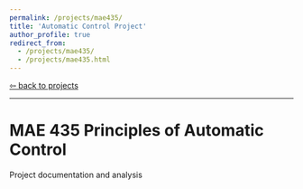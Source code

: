 ```yaml
---
permalink: /projects/mae435/
title: 'Automatic Control Project'
author_profile: true
redirect_from: 
  - /projects/mae435/
  - /projects/mae435.html
---
```

[⇦ back to projects](https://dmalexa5.github.io/projects/)
***

MAE 435 Principles of Automatic Control
===
Project documentation and analysis